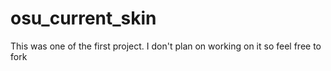 # osu_current_skin
This was one of the first project. I don't plan on working on it so feel free to fork
